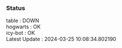 ### Status


table : DOWN  
hogwarts : OK  
icy-bot : OK  
Latest Update : 2024-03-25 10:08:34.802190
